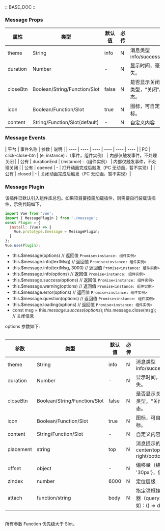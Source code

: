:: BASE_DOC ::

### Message Props

| 属性 | 类型 | 默认值 | 必传 | 说明 |
|-----|-----|-----|-----|-----|
| theme | String | info | N | 消息类型 info/success/warning/error/question/loading |
| duration | Number | - | N | 显示时间，毫秒，等于 0 表示一直显示，不消失。 |
| closeBtn | Boolean/String/Function/Slot | false | N | 是否显示关闭按钮，默认不显示。如果是 string 类型，“关闭”。TNode 为自定义关闭按钮形态。|
| icon | Boolean/Function/Slot | true | N | 图标，可自定义，值为 false 表示不显示默认图标。 |
| content | String/Function/Slot(default) | - | N | 自定义内容 |

### Message Events
| 平台 | 事件名称 | 参数 |  说明 |
| ---- | ---- | ---- | ---- | ---- | ---- | 
| PC | click-close-btn | (e, instance) :（事件，组件实例） | 内部仅触发事件，不处理关闭 |
| 公有 | durationEnd | (instance) :（组件实例） | 内部仅触发事件，不处理关闭 |
| 公有 | opened | - | 打开动画完成后触发（PC 无动画，暂不实现）|
| 公有 | closed | - | 关闭动画完成后触发（PC 无动画，暂不实现）|


### Message Plugin

该插件已默认引入组件库总包。如果项目要按需加载插件，则需要自行装载该插件，示例代码如下，

```js
import Vue from 'vue';
import { MessagePlugin } from './message';
const Plugin = {
  install: (Vue) => {
    Vue.prototype.$message = MessagePlugin;
  }
};
Vue.use(Plugin);
```

 * this.$message(options) // 返回值 `Promise<instance: 组件实例>`
 * this.$message.info(textMsg) // 返回值 `Promise<instance: 组件实例>`
 * this.$message.info(textMsg, 3000) // 返回值 `Promise<instance: 组件实例>`
 * this.$message.info(options) // 返回值 `Promise<instance: 组件实例>`
 * this.$message.success(options) // 返回值 `Promise<instance: 组件实例>`
 * this.$message.warning(options) // 返回值 `Promise<instance: 组件实例>`
 * this.$message.error(options) // 返回值 `Promise<instance: 组件实例>`
 * this.$message.question(options) // 返回值 `Promise<instance: 组件实例>`
 * this.$message.loading(options) // 返回值 `Promise<instance: 组件实例>`
 * const msg = this.$message.success(options); this.$message.close(msg); // 关闭信息

options 参数如下: <br/><br/>

| 参数 | 类型 | 默认值 | 必传 | 说明 |
|-----|-----|-----|-----|-----|
| theme | String | info | N | 消息类型 info/success/warning/error/question/loading |
| duration | Number | - | N | 显示时间，毫秒，等于 0 表示一直显示，不消失。 |
| closeBtn | Boolean/String/Function/Slot | false | N | 是否显示关闭按钮，默认不显示。如果是 string 类型，“关闭”。TNode 为自定义关闭按钮形态。|
| icon | Boolean/Function/Slot | true | N | 图标，可自定义，值为 false 表示不显示默认图标。 |
| content | String/Function/Slot | - | N | 自定义内容（别名：default） |
| placement | string | top | N | 消息提示的位置，9个：center/top/left/right/bottom/top-left/top-right/bottom-left/bottom-right |
| offset | object | - | N | 偏移量（结合属性placement）, 如： {left: '30px'}，值为String类型 |
| zIndex | number | 6000 | N | 定位层级 |
| attach | function/string | body | N | 指定弹框挂载节点。字符串类型表示DOM选择器（querySelector）；函数需返回 DOM 节点，如：() => document.body |

<br/>所有参数 Function 优先级大于 Slot。
